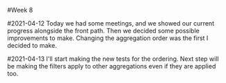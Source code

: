 #Week 8

#2021-04-12
Today we had some meetings, and we showed our current progress alongside the front path.
Then we decided some possible improvements to make.
Changing the aggregation order was the first I decided to make.

#2021-04-13
I'll start making the new tests for the ordering.
Next step will be making the filters apply to other aggregations even if they are applied too.